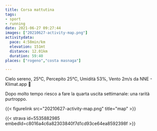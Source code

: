 ```yaml
---
title: Corsa mattutina 
tags:
- sport
- running
date: 2021-06-27 09:27:44
images: ["20210627-activity-map.png"]
activitydata:
  pace: 4:58min/km
  elevation: 151mt
  distance: 12.01km
  duration: 59:40
places: ["rogeno","costa masnaga"]

---
```


Cielo sereno, 25°C, Percepito 25°C, Umidità 53%, Vento 2m/s da NNE - Klimat.app 🌈

<!--more-->


Dopo molto tempo riesco a fare la quarta uscita settimanale: una rarità purtroppo.

{{< figurelink src="20210627-activity-map.png" title="map" >}}


{{< strava id=5535882985 embedId=c8016a4c6a82303840f7d1cd93ce64ea8592398f >}}
